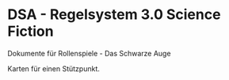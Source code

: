 # DSA - Regelsystem 3.0 Science Fiction
Dokumente für Rollenspiele - Das Schwarze Auge

Karten für einen Stützpunkt.